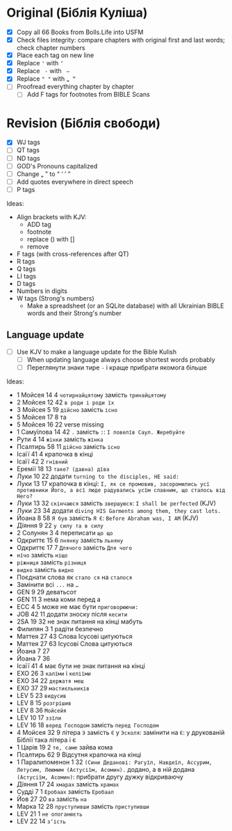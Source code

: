 # Original (Біблія Куліша)

- [x] Copy all 66 Books from Bolls.Life into USFM
- [x] Check files integrity: compare chapters with original first and last words; check chapter numbers
- [x] Place each tag on new line
- [x] Replace `'` with `ʼ`
- [x] Replace ` -` with ` —`
- [x] Replace `" "` with `„ ‟`
- [ ] Proofread everything chapter by chapter
  - [ ] Add F tags for footnotes from BIBLE Scans

# Revision (Біблія свободи)

- [x] WJ tags
- [ ] QT tags
- [ ] ND tags
- [ ] GOD's Pronouns capitalized
- [ ] Change „ ‟ to “ ‘ ’ ”
- [ ] Add quotes everywhere in direct speech
- [ ] P tags

Ideas:

- Align brackets with KJV:
  - ADD tag
  - footnote
  - replace () with []
  - remove
- F tags (with cross-references after QT)
- R tags
- Q tags
- LI tags
- D tags
- Numbers in digits
- W tags (Strong's numbers)
  - Make a spreadsheet (or an SQLite database) with all Ukrainian BIBLE words and their Strong's number

## Language update

- [ ] Use KJV to make a language update for the Bible Kulish
  - [ ] When updating language always choose shortest words probably
  - [ ] Переглянути знаки тире `-` і краще прибрати якомога більше

Ideas:

- 1 Мойсея 14 4 `чотирнайцятому` замість `тринайцятому`
- 2 Мойсея 12 42 `в роди і роди їх`
- 3 Мойсея 5 19 `дійсно` замість `існо`
- 5 Мойсея 17 8 та
- 5 Мойсея 16 22 verse missing
- 1 Самуїлова 14 42 `.` замість `:`: `І повелїв Саул. Жеребуйте`
- Рути 4 14 `жінки` замість `жінка`
- Псалтирь 58 11 `дійсно` замість `існо`
- Ісаїї 41 4 крапочка в кінці
- Ісаїї 42 2 `гнівний`
- Еремії 18 13 `таке? (давна) дїва`
- Луки 10 22 додати `turning to the disciples, HE said:`
- Луки 13 17 крапочка в кінці: `І, як се промовив, засоромились усї противники Його, а всї люде радувались усїм славним, що сталось від Него?`
- Луки 13 32 `скінчаюся` замість `звершуюся`: `I shall be perfected` (KJV)
- Луки 23 34 додати `diving HIS Garments among them, they cast lots.`
- Йоана 8 58 `Я був` замість `Я Є`: `Before Abraham was, I AM` (KJV)
- Дїяння 9 22 `у силу та в силу`
- 2 Солунян 3 4 переписати `що що`
- Одкриттє 15 6 `лнянку` замість `льняну`
- Одкриттє 17 7 `Длячого` замість `Для чого`
- `нїчо` замість `ніщо`
- `ріжниця` замість `різниця`
- `видко` замість `видно`
- Поєднати слова як `стало ся` на `сталося`
- Замінити всі `...` на `…`
- GEN 9 29 деватьсот 
- GEN 11 3 нема коми перед а
- ECC 4 5 може не має бути `приговорюючи:`
- JOB 42 11 додати зноску після `кесити`
- 2SA 19 32 не знак питання на кінці мабуть 
- Филипян 3 1 радіти безпечно 
- Маттея 27 43 Слова Ісусові цитуються
- Маттея 27 63 Ісусові Слова цитуються
- Йоана 7 27 
- Йоана 7 36 
- Ісаїї 41 4 має бути не знак питання на кінці
- EXO 26 3 `калїми` і `келіїми`
- EXO 34 22 `держатя меш`
- EXO 37 29 `мастиєльників`
- LEV 5 23 `видусив`
- LEV 8 15 `розгрішив`
- LEV 8 36 `Мойсейя`
- LEV 10 17 `ззїли`
- LEV 16 18 `веред Господом` замість `перед Господом`
- 4 Мойсея 32 9 літера `Э` замість `Є` у `Эсколя`: замінити на `Є`: у друкованій Біблії така літера і є
- 1 Царів 19 2 `те, саме` зайва кома
- Псалтирь 62 9 Відсутня крапочка на кінці
- 1 Паралипоменон 1 32 `(Сини Деданові: Рагуїл, Навдеїл, Ассурим, Летусим, Леюмим (Астусіїм, Асомин).` додано, а в ній додана `(Астусіїм, Асомин)`: прибрати другу дужку відкриваючу
- Дїяння 17 24 `хмарах` замість `храмах`
- Судді 7 1 `Еробаах` замість `Еробаал`
- Йов 27 20 `ва` замість `на`
- Марка 12 28 `пруступивши` замість `приступивши`
- LEV 21 1 `не опоганюєть`
- LEV 22 14 `зʼість`
